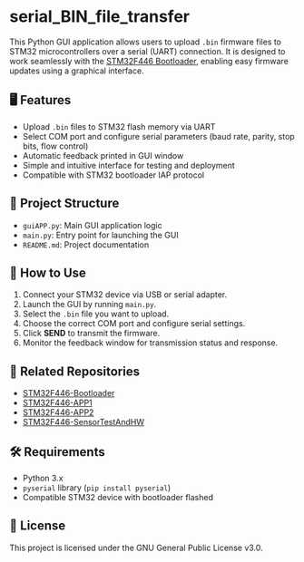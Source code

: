 # serial_BIN_file_transfer

This Python GUI application allows users to upload `.bin` firmware files to STM32 microcontrollers over a serial (UART) connection. It is designed to work seamlessly with the [STM32F446 Bootloader](https://github.com/Vojtese/STM32F446-Bootloader), enabling easy firmware updates using a graphical interface.

## 🖥️ Features

- Upload `.bin` files to STM32 flash memory via UART
- Select COM port and configure serial parameters (baud rate, parity, stop bits, flow control)
- Automatic feedback printed in GUI window
- Simple and intuitive interface for testing and deployment
- Compatible with STM32 bootloader IAP protocol

## 📁 Project Structure

- `guiAPP.py`: Main GUI application logic
- `main.py`: Entry point for launching the GUI
- `README.md`: Project documentation

## 🧪 How to Use

1. Connect your STM32 device via USB or serial adapter.
2. Launch the GUI by running `main.py`.
3. Select the `.bin` file you want to upload.
4. Choose the correct COM port and configure serial settings.
5. Click **SEND** to transmit the firmware.
6. Monitor the feedback window for transmission status and response.

## 🔗 Related Repositories

- [STM32F446-Bootloader](https://github.com/Vojtese/STM32F446-Bootloader)
- [STM32F446-APP1](https://github.com/Vojtese/STM32F446-APP1)
- [STM32F446-APP2](https://github.com/Vojtese/STM32F446-APP2)
- [STM32F446-SensorTestAndHW](https://github.com/Vojtese/STM32F446-SensorTestAndHW)

## 🛠️ Requirements

- Python 3.x
- `pyserial` library (`pip install pyserial`)
- Compatible STM32 device with bootloader flashed

## 📜 License

This project is licensed under the GNU General Public License v3.0.

